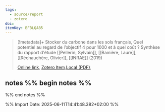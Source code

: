 ```yaml
---
tags:
  - source/report
  - zotero
doi: 
itemKey: BFBLQA85
---
```

>[!metadata]+
> Stocker du carbone dans les sols français, Quel potentiel au regard de l’objectif 4 pour 1000 et à quel coût ? Synthèse du rapport d'étude
> [[Pellerin, Sylvain]], [[Bamière, Laure]], [[Réchauchère, Olivier]], 
> [[INRAE]] (2019)
> 
> [Online link](https://www.inrae.fr/sites/default/files/pdf/4pM-Synth%C3%A8se-Novembre2020.pdf), [Zotero Item](zotero://select/library/items/BFBLQA85),[Local (PDF)](file://C:/Users/aburg/Documents/references/zotero/storage/NEZM63NP/_4pMSyntheseNovembre2020.pdf), 

## notes %% begin notes %%

%% end notes %%

%% Import Date: 2025-06-11T14:41:48.382+02:00 %%
